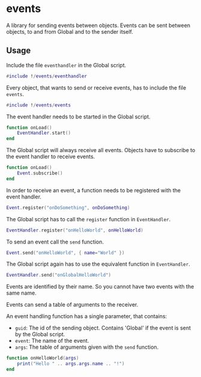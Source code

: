 # events
A library for sending events between objects.
Events can be sent between objects, to and from Global and to the sender itself.

## Usage
Include the file ```eventhandler``` in the Global script.

```lua
#include !/events/eventhandler
```

Every object, that wants to send or receive events, has to include the file ```events```.

```lua
#include !/events/events
```

The event handler needs to be started in the Global script.

```lua
function onLoad()
    EventHandler.start()
end
```

The Global script will always receive all events. Objects have to subscribe to the event handler to receive events.

```lua
function onLoad()
    Event.subscribe()
end
```

In order to receive an event, a function needs to be registered with the event handler.

```lua
Event.register("onDoSomething", onDoSomething)
```

The Global script has to call the ```register``` function in ```EventHandler```.
```lua
EventHandler.register("onHelloWorld", onHelloWorld)
```

To send an event call the ```send``` function.
```lua
Event.send("onHelloWorld", { name="World" })
```

The Global script again has to use the equivalent function in ```EventHandler```.
```lua
EventHandler.send("onGlobalHelloWorld")
```

Events are identified by their name. So you cannot have two events with the same name.

Events can send a table of arguments to the receiver.

An event handling function has a single parameter, that contains:
* ```guid```: The id of the sending object. Contains 'Global' if the event is sent by the Global script.
* ```event```: The name of the event.
* ```args```: The table of arguments given with the ```send``` function.

```lua
function onHelloWorld(args)
    print("Hello " .. args.args.name .. "!")
end
```
